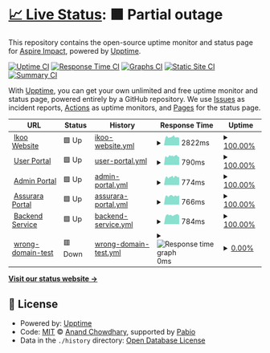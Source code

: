 # [📈 Live Status](https://Aspire-Impact.github.io/upptime-monitor): <!--live status--> **🟧 Partial outage**

This repository contains the open-source uptime monitor and status page for [Aspire Impact](https://Aspire-Impact.github.io/upptime-monitor), powered by [Upptime](https://github.com/upptime/upptime).

[![Uptime CI](https://github.com/Aspire-Impact/upptime-monitor/workflows/Uptime%20CI/badge.svg)](https://github.com/Aspire-Impact/upptime-monitor/actions?query=workflow%3A%22Uptime+CI%22)
[![Response Time CI](https://github.com/Aspire-Impact/upptime-monitor/workflows/Response%20Time%20CI/badge.svg)](https://github.com/Aspire-Impact/upptime-monitor/actions?query=workflow%3A%22Response+Time+CI%22)
[![Graphs CI](https://github.com/Aspire-Impact/upptime-monitor/workflows/Graphs%20CI/badge.svg)](https://github.com/Aspire-Impact/upptime-monitor/actions?query=workflow%3A%22Graphs+CI%22)
[![Static Site CI](https://github.com/Aspire-Impact/upptime-monitor/workflows/Static%20Site%20CI/badge.svg)](https://github.com/Aspire-Impact/upptime-monitor/actions?query=workflow%3A%22Static+Site+CI%22)
[![Summary CI](https://github.com/Aspire-Impact/upptime-monitor/workflows/Summary%20CI/badge.svg)](https://github.com/Aspire-Impact/upptime-monitor/actions?query=workflow%3A%22Summary+CI%22)

With [Upptime](https://upptime.js.org), you can get your own unlimited and free uptime monitor and status page, powered entirely by a GitHub repository. We use [Issues](https://github.com/Aspire-Impact/upptime-monitor/issues) as incident reports, [Actions](https://github.com/Aspire-Impact/upptime-monitor/actions) as uptime monitors, and [Pages](https://Aspire-Impact.github.io/upptime-monitor) for the status page.

<!--start: status pages-->
<!-- This summary is generated by Upptime (https://github.com/upptime/upptime) -->
<!-- Do not edit this manually, your changes will be overwritten -->
<!-- prettier-ignore -->
| URL | Status | History | Response Time | Uptime |
| --- | ------ | ------- | ------------- | ------ |
| <img alt="" src="https://icons.duckduckgo.com/ip3/www.ikooworld.com.ico" height="13"> [Ikoo Website](https://www.ikooworld.com) | 🟩 Up | [ikoo-website.yml](https://github.com/Aspire-Impact/upptime-monitor/commits/HEAD/history/ikoo-website.yml) | <details><summary><img alt="Response time graph" src="./graphs/ikoo-website/response-time-week.png" height="20"> 2822ms</summary><br><a href="https://Aspire-Impact.github.io/upptime-monitor/history/ikoo-website"><img alt="Response time 2822" src="https://img.shields.io/endpoint?url=https%3A%2F%2Fraw.githubusercontent.com%2FAspire-Impact%2Fupptime-monitor%2FHEAD%2Fapi%2Fikoo-website%2Fresponse-time.json"></a><br><a href="https://Aspire-Impact.github.io/upptime-monitor/history/ikoo-website"><img alt="24-hour response time 2833" src="https://img.shields.io/endpoint?url=https%3A%2F%2Fraw.githubusercontent.com%2FAspire-Impact%2Fupptime-monitor%2FHEAD%2Fapi%2Fikoo-website%2Fresponse-time-day.json"></a><br><a href="https://Aspire-Impact.github.io/upptime-monitor/history/ikoo-website"><img alt="7-day response time 2822" src="https://img.shields.io/endpoint?url=https%3A%2F%2Fraw.githubusercontent.com%2FAspire-Impact%2Fupptime-monitor%2FHEAD%2Fapi%2Fikoo-website%2Fresponse-time-week.json"></a><br><a href="https://Aspire-Impact.github.io/upptime-monitor/history/ikoo-website"><img alt="30-day response time 2822" src="https://img.shields.io/endpoint?url=https%3A%2F%2Fraw.githubusercontent.com%2FAspire-Impact%2Fupptime-monitor%2FHEAD%2Fapi%2Fikoo-website%2Fresponse-time-month.json"></a><br><a href="https://Aspire-Impact.github.io/upptime-monitor/history/ikoo-website"><img alt="1-year response time 2822" src="https://img.shields.io/endpoint?url=https%3A%2F%2Fraw.githubusercontent.com%2FAspire-Impact%2Fupptime-monitor%2FHEAD%2Fapi%2Fikoo-website%2Fresponse-time-year.json"></a></details> | <details><summary><a href="https://Aspire-Impact.github.io/upptime-monitor/history/ikoo-website">100.00%</a></summary><a href="https://Aspire-Impact.github.io/upptime-monitor/history/ikoo-website"><img alt="All-time uptime 100.00%" src="https://img.shields.io/endpoint?url=https%3A%2F%2Fraw.githubusercontent.com%2FAspire-Impact%2Fupptime-monitor%2FHEAD%2Fapi%2Fikoo-website%2Fuptime.json"></a><br><a href="https://Aspire-Impact.github.io/upptime-monitor/history/ikoo-website"><img alt="24-hour uptime 100.00%" src="https://img.shields.io/endpoint?url=https%3A%2F%2Fraw.githubusercontent.com%2FAspire-Impact%2Fupptime-monitor%2FHEAD%2Fapi%2Fikoo-website%2Fuptime-day.json"></a><br><a href="https://Aspire-Impact.github.io/upptime-monitor/history/ikoo-website"><img alt="7-day uptime 100.00%" src="https://img.shields.io/endpoint?url=https%3A%2F%2Fraw.githubusercontent.com%2FAspire-Impact%2Fupptime-monitor%2FHEAD%2Fapi%2Fikoo-website%2Fuptime-week.json"></a><br><a href="https://Aspire-Impact.github.io/upptime-monitor/history/ikoo-website"><img alt="30-day uptime 100.00%" src="https://img.shields.io/endpoint?url=https%3A%2F%2Fraw.githubusercontent.com%2FAspire-Impact%2Fupptime-monitor%2FHEAD%2Fapi%2Fikoo-website%2Fuptime-month.json"></a><br><a href="https://Aspire-Impact.github.io/upptime-monitor/history/ikoo-website"><img alt="1-year uptime 100.00%" src="https://img.shields.io/endpoint?url=https%3A%2F%2Fraw.githubusercontent.com%2FAspire-Impact%2Fupptime-monitor%2FHEAD%2Fapi%2Fikoo-website%2Fuptime-year.json"></a></details>
| <img alt="" src="https://icons.duckduckgo.com/ip3/platform.ikooworld.com.ico" height="13"> [User Portal](https://platform.ikooworld.com/) | 🟩 Up | [user-portal.yml](https://github.com/Aspire-Impact/upptime-monitor/commits/HEAD/history/user-portal.yml) | <details><summary><img alt="Response time graph" src="./graphs/user-portal/response-time-week.png" height="20"> 790ms</summary><br><a href="https://Aspire-Impact.github.io/upptime-monitor/history/user-portal"><img alt="Response time 790" src="https://img.shields.io/endpoint?url=https%3A%2F%2Fraw.githubusercontent.com%2FAspire-Impact%2Fupptime-monitor%2FHEAD%2Fapi%2Fuser-portal%2Fresponse-time.json"></a><br><a href="https://Aspire-Impact.github.io/upptime-monitor/history/user-portal"><img alt="24-hour response time 809" src="https://img.shields.io/endpoint?url=https%3A%2F%2Fraw.githubusercontent.com%2FAspire-Impact%2Fupptime-monitor%2FHEAD%2Fapi%2Fuser-portal%2Fresponse-time-day.json"></a><br><a href="https://Aspire-Impact.github.io/upptime-monitor/history/user-portal"><img alt="7-day response time 790" src="https://img.shields.io/endpoint?url=https%3A%2F%2Fraw.githubusercontent.com%2FAspire-Impact%2Fupptime-monitor%2FHEAD%2Fapi%2Fuser-portal%2Fresponse-time-week.json"></a><br><a href="https://Aspire-Impact.github.io/upptime-monitor/history/user-portal"><img alt="30-day response time 790" src="https://img.shields.io/endpoint?url=https%3A%2F%2Fraw.githubusercontent.com%2FAspire-Impact%2Fupptime-monitor%2FHEAD%2Fapi%2Fuser-portal%2Fresponse-time-month.json"></a><br><a href="https://Aspire-Impact.github.io/upptime-monitor/history/user-portal"><img alt="1-year response time 790" src="https://img.shields.io/endpoint?url=https%3A%2F%2Fraw.githubusercontent.com%2FAspire-Impact%2Fupptime-monitor%2FHEAD%2Fapi%2Fuser-portal%2Fresponse-time-year.json"></a></details> | <details><summary><a href="https://Aspire-Impact.github.io/upptime-monitor/history/user-portal">100.00%</a></summary><a href="https://Aspire-Impact.github.io/upptime-monitor/history/user-portal"><img alt="All-time uptime 100.00%" src="https://img.shields.io/endpoint?url=https%3A%2F%2Fraw.githubusercontent.com%2FAspire-Impact%2Fupptime-monitor%2FHEAD%2Fapi%2Fuser-portal%2Fuptime.json"></a><br><a href="https://Aspire-Impact.github.io/upptime-monitor/history/user-portal"><img alt="24-hour uptime 100.00%" src="https://img.shields.io/endpoint?url=https%3A%2F%2Fraw.githubusercontent.com%2FAspire-Impact%2Fupptime-monitor%2FHEAD%2Fapi%2Fuser-portal%2Fuptime-day.json"></a><br><a href="https://Aspire-Impact.github.io/upptime-monitor/history/user-portal"><img alt="7-day uptime 100.00%" src="https://img.shields.io/endpoint?url=https%3A%2F%2Fraw.githubusercontent.com%2FAspire-Impact%2Fupptime-monitor%2FHEAD%2Fapi%2Fuser-portal%2Fuptime-week.json"></a><br><a href="https://Aspire-Impact.github.io/upptime-monitor/history/user-portal"><img alt="30-day uptime 100.00%" src="https://img.shields.io/endpoint?url=https%3A%2F%2Fraw.githubusercontent.com%2FAspire-Impact%2Fupptime-monitor%2FHEAD%2Fapi%2Fuser-portal%2Fuptime-month.json"></a><br><a href="https://Aspire-Impact.github.io/upptime-monitor/history/user-portal"><img alt="1-year uptime 100.00%" src="https://img.shields.io/endpoint?url=https%3A%2F%2Fraw.githubusercontent.com%2FAspire-Impact%2Fupptime-monitor%2FHEAD%2Fapi%2Fuser-portal%2Fuptime-year.json"></a></details>
| <img alt="" src="https://icons.duckduckgo.com/ip3/admin.ikooworld.com.ico" height="13"> [Admin Portal](https://admin.ikooworld.com/) | 🟩 Up | [admin-portal.yml](https://github.com/Aspire-Impact/upptime-monitor/commits/HEAD/history/admin-portal.yml) | <details><summary><img alt="Response time graph" src="./graphs/admin-portal/response-time-week.png" height="20"> 774ms</summary><br><a href="https://Aspire-Impact.github.io/upptime-monitor/history/admin-portal"><img alt="Response time 774" src="https://img.shields.io/endpoint?url=https%3A%2F%2Fraw.githubusercontent.com%2FAspire-Impact%2Fupptime-monitor%2FHEAD%2Fapi%2Fadmin-portal%2Fresponse-time.json"></a><br><a href="https://Aspire-Impact.github.io/upptime-monitor/history/admin-portal"><img alt="24-hour response time 788" src="https://img.shields.io/endpoint?url=https%3A%2F%2Fraw.githubusercontent.com%2FAspire-Impact%2Fupptime-monitor%2FHEAD%2Fapi%2Fadmin-portal%2Fresponse-time-day.json"></a><br><a href="https://Aspire-Impact.github.io/upptime-monitor/history/admin-portal"><img alt="7-day response time 774" src="https://img.shields.io/endpoint?url=https%3A%2F%2Fraw.githubusercontent.com%2FAspire-Impact%2Fupptime-monitor%2FHEAD%2Fapi%2Fadmin-portal%2Fresponse-time-week.json"></a><br><a href="https://Aspire-Impact.github.io/upptime-monitor/history/admin-portal"><img alt="30-day response time 774" src="https://img.shields.io/endpoint?url=https%3A%2F%2Fraw.githubusercontent.com%2FAspire-Impact%2Fupptime-monitor%2FHEAD%2Fapi%2Fadmin-portal%2Fresponse-time-month.json"></a><br><a href="https://Aspire-Impact.github.io/upptime-monitor/history/admin-portal"><img alt="1-year response time 774" src="https://img.shields.io/endpoint?url=https%3A%2F%2Fraw.githubusercontent.com%2FAspire-Impact%2Fupptime-monitor%2FHEAD%2Fapi%2Fadmin-portal%2Fresponse-time-year.json"></a></details> | <details><summary><a href="https://Aspire-Impact.github.io/upptime-monitor/history/admin-portal">100.00%</a></summary><a href="https://Aspire-Impact.github.io/upptime-monitor/history/admin-portal"><img alt="All-time uptime 100.00%" src="https://img.shields.io/endpoint?url=https%3A%2F%2Fraw.githubusercontent.com%2FAspire-Impact%2Fupptime-monitor%2FHEAD%2Fapi%2Fadmin-portal%2Fuptime.json"></a><br><a href="https://Aspire-Impact.github.io/upptime-monitor/history/admin-portal"><img alt="24-hour uptime 100.00%" src="https://img.shields.io/endpoint?url=https%3A%2F%2Fraw.githubusercontent.com%2FAspire-Impact%2Fupptime-monitor%2FHEAD%2Fapi%2Fadmin-portal%2Fuptime-day.json"></a><br><a href="https://Aspire-Impact.github.io/upptime-monitor/history/admin-portal"><img alt="7-day uptime 100.00%" src="https://img.shields.io/endpoint?url=https%3A%2F%2Fraw.githubusercontent.com%2FAspire-Impact%2Fupptime-monitor%2FHEAD%2Fapi%2Fadmin-portal%2Fuptime-week.json"></a><br><a href="https://Aspire-Impact.github.io/upptime-monitor/history/admin-portal"><img alt="30-day uptime 100.00%" src="https://img.shields.io/endpoint?url=https%3A%2F%2Fraw.githubusercontent.com%2FAspire-Impact%2Fupptime-monitor%2FHEAD%2Fapi%2Fadmin-portal%2Fuptime-month.json"></a><br><a href="https://Aspire-Impact.github.io/upptime-monitor/history/admin-portal"><img alt="1-year uptime 100.00%" src="https://img.shields.io/endpoint?url=https%3A%2F%2Fraw.githubusercontent.com%2FAspire-Impact%2Fupptime-monitor%2FHEAD%2Fapi%2Fadmin-portal%2Fuptime-year.json"></a></details>
| <img alt="" src="https://icons.duckduckgo.com/ip3/assurance.ikooworld.com.ico" height="13"> [Assurara Portal](https://assurance.ikooworld.com/) | 🟩 Up | [assurara-portal.yml](https://github.com/Aspire-Impact/upptime-monitor/commits/HEAD/history/assurara-portal.yml) | <details><summary><img alt="Response time graph" src="./graphs/assurara-portal/response-time-week.png" height="20"> 766ms</summary><br><a href="https://Aspire-Impact.github.io/upptime-monitor/history/assurara-portal"><img alt="Response time 766" src="https://img.shields.io/endpoint?url=https%3A%2F%2Fraw.githubusercontent.com%2FAspire-Impact%2Fupptime-monitor%2FHEAD%2Fapi%2Fassurara-portal%2Fresponse-time.json"></a><br><a href="https://Aspire-Impact.github.io/upptime-monitor/history/assurara-portal"><img alt="24-hour response time 766" src="https://img.shields.io/endpoint?url=https%3A%2F%2Fraw.githubusercontent.com%2FAspire-Impact%2Fupptime-monitor%2FHEAD%2Fapi%2Fassurara-portal%2Fresponse-time-day.json"></a><br><a href="https://Aspire-Impact.github.io/upptime-monitor/history/assurara-portal"><img alt="7-day response time 766" src="https://img.shields.io/endpoint?url=https%3A%2F%2Fraw.githubusercontent.com%2FAspire-Impact%2Fupptime-monitor%2FHEAD%2Fapi%2Fassurara-portal%2Fresponse-time-week.json"></a><br><a href="https://Aspire-Impact.github.io/upptime-monitor/history/assurara-portal"><img alt="30-day response time 766" src="https://img.shields.io/endpoint?url=https%3A%2F%2Fraw.githubusercontent.com%2FAspire-Impact%2Fupptime-monitor%2FHEAD%2Fapi%2Fassurara-portal%2Fresponse-time-month.json"></a><br><a href="https://Aspire-Impact.github.io/upptime-monitor/history/assurara-portal"><img alt="1-year response time 766" src="https://img.shields.io/endpoint?url=https%3A%2F%2Fraw.githubusercontent.com%2FAspire-Impact%2Fupptime-monitor%2FHEAD%2Fapi%2Fassurara-portal%2Fresponse-time-year.json"></a></details> | <details><summary><a href="https://Aspire-Impact.github.io/upptime-monitor/history/assurara-portal">100.00%</a></summary><a href="https://Aspire-Impact.github.io/upptime-monitor/history/assurara-portal"><img alt="All-time uptime 100.00%" src="https://img.shields.io/endpoint?url=https%3A%2F%2Fraw.githubusercontent.com%2FAspire-Impact%2Fupptime-monitor%2FHEAD%2Fapi%2Fassurara-portal%2Fuptime.json"></a><br><a href="https://Aspire-Impact.github.io/upptime-monitor/history/assurara-portal"><img alt="24-hour uptime 100.00%" src="https://img.shields.io/endpoint?url=https%3A%2F%2Fraw.githubusercontent.com%2FAspire-Impact%2Fupptime-monitor%2FHEAD%2Fapi%2Fassurara-portal%2Fuptime-day.json"></a><br><a href="https://Aspire-Impact.github.io/upptime-monitor/history/assurara-portal"><img alt="7-day uptime 100.00%" src="https://img.shields.io/endpoint?url=https%3A%2F%2Fraw.githubusercontent.com%2FAspire-Impact%2Fupptime-monitor%2FHEAD%2Fapi%2Fassurara-portal%2Fuptime-week.json"></a><br><a href="https://Aspire-Impact.github.io/upptime-monitor/history/assurara-portal"><img alt="30-day uptime 100.00%" src="https://img.shields.io/endpoint?url=https%3A%2F%2Fraw.githubusercontent.com%2FAspire-Impact%2Fupptime-monitor%2FHEAD%2Fapi%2Fassurara-portal%2Fuptime-month.json"></a><br><a href="https://Aspire-Impact.github.io/upptime-monitor/history/assurara-portal"><img alt="1-year uptime 100.00%" src="https://img.shields.io/endpoint?url=https%3A%2F%2Fraw.githubusercontent.com%2FAspire-Impact%2Fupptime-monitor%2FHEAD%2Fapi%2Fassurara-portal%2Fuptime-year.json"></a></details>
| <img alt="" src="https://icons.duckduckgo.com/ip3/api.ikooworld.com.ico" height="13"> [Backend Service](https://api.ikooworld.com/) | 🟩 Up | [backend-service.yml](https://github.com/Aspire-Impact/upptime-monitor/commits/HEAD/history/backend-service.yml) | <details><summary><img alt="Response time graph" src="./graphs/backend-service/response-time-week.png" height="20"> 784ms</summary><br><a href="https://Aspire-Impact.github.io/upptime-monitor/history/backend-service"><img alt="Response time 784" src="https://img.shields.io/endpoint?url=https%3A%2F%2Fraw.githubusercontent.com%2FAspire-Impact%2Fupptime-monitor%2FHEAD%2Fapi%2Fbackend-service%2Fresponse-time.json"></a><br><a href="https://Aspire-Impact.github.io/upptime-monitor/history/backend-service"><img alt="24-hour response time 780" src="https://img.shields.io/endpoint?url=https%3A%2F%2Fraw.githubusercontent.com%2FAspire-Impact%2Fupptime-monitor%2FHEAD%2Fapi%2Fbackend-service%2Fresponse-time-day.json"></a><br><a href="https://Aspire-Impact.github.io/upptime-monitor/history/backend-service"><img alt="7-day response time 784" src="https://img.shields.io/endpoint?url=https%3A%2F%2Fraw.githubusercontent.com%2FAspire-Impact%2Fupptime-monitor%2FHEAD%2Fapi%2Fbackend-service%2Fresponse-time-week.json"></a><br><a href="https://Aspire-Impact.github.io/upptime-monitor/history/backend-service"><img alt="30-day response time 784" src="https://img.shields.io/endpoint?url=https%3A%2F%2Fraw.githubusercontent.com%2FAspire-Impact%2Fupptime-monitor%2FHEAD%2Fapi%2Fbackend-service%2Fresponse-time-month.json"></a><br><a href="https://Aspire-Impact.github.io/upptime-monitor/history/backend-service"><img alt="1-year response time 784" src="https://img.shields.io/endpoint?url=https%3A%2F%2Fraw.githubusercontent.com%2FAspire-Impact%2Fupptime-monitor%2FHEAD%2Fapi%2Fbackend-service%2Fresponse-time-year.json"></a></details> | <details><summary><a href="https://Aspire-Impact.github.io/upptime-monitor/history/backend-service">100.00%</a></summary><a href="https://Aspire-Impact.github.io/upptime-monitor/history/backend-service"><img alt="All-time uptime 100.00%" src="https://img.shields.io/endpoint?url=https%3A%2F%2Fraw.githubusercontent.com%2FAspire-Impact%2Fupptime-monitor%2FHEAD%2Fapi%2Fbackend-service%2Fuptime.json"></a><br><a href="https://Aspire-Impact.github.io/upptime-monitor/history/backend-service"><img alt="24-hour uptime 100.00%" src="https://img.shields.io/endpoint?url=https%3A%2F%2Fraw.githubusercontent.com%2FAspire-Impact%2Fupptime-monitor%2FHEAD%2Fapi%2Fbackend-service%2Fuptime-day.json"></a><br><a href="https://Aspire-Impact.github.io/upptime-monitor/history/backend-service"><img alt="7-day uptime 100.00%" src="https://img.shields.io/endpoint?url=https%3A%2F%2Fraw.githubusercontent.com%2FAspire-Impact%2Fupptime-monitor%2FHEAD%2Fapi%2Fbackend-service%2Fuptime-week.json"></a><br><a href="https://Aspire-Impact.github.io/upptime-monitor/history/backend-service"><img alt="30-day uptime 100.00%" src="https://img.shields.io/endpoint?url=https%3A%2F%2Fraw.githubusercontent.com%2FAspire-Impact%2Fupptime-monitor%2FHEAD%2Fapi%2Fbackend-service%2Fuptime-month.json"></a><br><a href="https://Aspire-Impact.github.io/upptime-monitor/history/backend-service"><img alt="1-year uptime 100.00%" src="https://img.shields.io/endpoint?url=https%3A%2F%2Fraw.githubusercontent.com%2FAspire-Impact%2Fupptime-monitor%2FHEAD%2Fapi%2Fbackend-service%2Fuptime-year.json"></a></details>
| <img alt="" src="https://icons.duckduckgo.com/ip3/fake.ikooworld.com.ico" height="13"> [wrong-domain-test](https://fake.ikooworld.com) | 🟥 Down | [wrong-domain-test.yml](https://github.com/Aspire-Impact/upptime-monitor/commits/HEAD/history/wrong-domain-test.yml) | <details><summary><img alt="Response time graph" src="./graphs/wrong-domain-test/response-time-week.png" height="20"> 0ms</summary><br><a href="https://Aspire-Impact.github.io/upptime-monitor/history/wrong-domain-test"><img alt="Response time 0" src="https://img.shields.io/endpoint?url=https%3A%2F%2Fraw.githubusercontent.com%2FAspire-Impact%2Fupptime-monitor%2FHEAD%2Fapi%2Fwrong-domain-test%2Fresponse-time.json"></a><br><a href="https://Aspire-Impact.github.io/upptime-monitor/history/wrong-domain-test"><img alt="24-hour response time 0" src="https://img.shields.io/endpoint?url=https%3A%2F%2Fraw.githubusercontent.com%2FAspire-Impact%2Fupptime-monitor%2FHEAD%2Fapi%2Fwrong-domain-test%2Fresponse-time-day.json"></a><br><a href="https://Aspire-Impact.github.io/upptime-monitor/history/wrong-domain-test"><img alt="7-day response time 0" src="https://img.shields.io/endpoint?url=https%3A%2F%2Fraw.githubusercontent.com%2FAspire-Impact%2Fupptime-monitor%2FHEAD%2Fapi%2Fwrong-domain-test%2Fresponse-time-week.json"></a><br><a href="https://Aspire-Impact.github.io/upptime-monitor/history/wrong-domain-test"><img alt="30-day response time 0" src="https://img.shields.io/endpoint?url=https%3A%2F%2Fraw.githubusercontent.com%2FAspire-Impact%2Fupptime-monitor%2FHEAD%2Fapi%2Fwrong-domain-test%2Fresponse-time-month.json"></a><br><a href="https://Aspire-Impact.github.io/upptime-monitor/history/wrong-domain-test"><img alt="1-year response time 0" src="https://img.shields.io/endpoint?url=https%3A%2F%2Fraw.githubusercontent.com%2FAspire-Impact%2Fupptime-monitor%2FHEAD%2Fapi%2Fwrong-domain-test%2Fresponse-time-year.json"></a></details> | <details><summary><a href="https://Aspire-Impact.github.io/upptime-monitor/history/wrong-domain-test">0.00%</a></summary><a href="https://Aspire-Impact.github.io/upptime-monitor/history/wrong-domain-test"><img alt="All-time uptime 0.00%" src="https://img.shields.io/endpoint?url=https%3A%2F%2Fraw.githubusercontent.com%2FAspire-Impact%2Fupptime-monitor%2FHEAD%2Fapi%2Fwrong-domain-test%2Fuptime.json"></a><br><a href="https://Aspire-Impact.github.io/upptime-monitor/history/wrong-domain-test"><img alt="24-hour uptime 0.00%" src="https://img.shields.io/endpoint?url=https%3A%2F%2Fraw.githubusercontent.com%2FAspire-Impact%2Fupptime-monitor%2FHEAD%2Fapi%2Fwrong-domain-test%2Fuptime-day.json"></a><br><a href="https://Aspire-Impact.github.io/upptime-monitor/history/wrong-domain-test"><img alt="7-day uptime 0.00%" src="https://img.shields.io/endpoint?url=https%3A%2F%2Fraw.githubusercontent.com%2FAspire-Impact%2Fupptime-monitor%2FHEAD%2Fapi%2Fwrong-domain-test%2Fuptime-week.json"></a><br><a href="https://Aspire-Impact.github.io/upptime-monitor/history/wrong-domain-test"><img alt="30-day uptime 0.00%" src="https://img.shields.io/endpoint?url=https%3A%2F%2Fraw.githubusercontent.com%2FAspire-Impact%2Fupptime-monitor%2FHEAD%2Fapi%2Fwrong-domain-test%2Fuptime-month.json"></a><br><a href="https://Aspire-Impact.github.io/upptime-monitor/history/wrong-domain-test"><img alt="1-year uptime 0.00%" src="https://img.shields.io/endpoint?url=https%3A%2F%2Fraw.githubusercontent.com%2FAspire-Impact%2Fupptime-monitor%2FHEAD%2Fapi%2Fwrong-domain-test%2Fuptime-year.json"></a></details>

<!--end: status pages-->

[**Visit our status website →**](https://Aspire-Impact.github.io/upptime-monitor)

## 📄 License

- Powered by: [Upptime](https://github.com/upptime/upptime)
- Code: [MIT](./LICENSE) © [Anand Chowdhary](https://anandchowdhary.com), supported by [Pabio](https://pabio.com)
- Data in the `./history` directory: [Open Database License](https://opendatacommons.org/licenses/odbl/1-0/)

